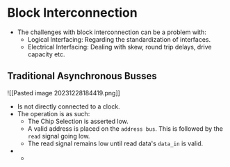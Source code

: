 # Block Interconnection
* The challenges with block interconnection can be a problem with:
	* Logical Interfacing: Regarding the standardization of interfaces.
	* Electrical Interfacing: Dealing with skew, round trip delays, drive capacity etc.

## Traditional Asynchronous Busses
![[Pasted image 20231228184419.png]]
* Is not directly connected to a clock.
* The operation is as such: 
	* The Chip Selection is asserted low.
	* A valid address is placed on the `address bus`. This is followed by the `read` signal going low.
	* The read signal remains low until read data's `data_in` is valid.
* *